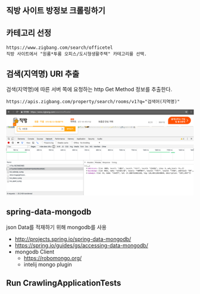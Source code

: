 ## 직방 사이트 방정보 크롤링하기

## 카테고리 선정
```
https://www.zigbang.com/search/officetel
직방 사이트에서 "원룸*투룸 오피스/도시형생활주택" 카테고리를 선택.
```

## 검색(지역명) URI 추출
검색(지역명)에 따른 서버 쪽에 요청하는 http Get Method 정보를 추출한다.

`https://apis.zigbang.com/property/search/rooms/v1?q="검색어(지역명)"`

![검색어 URI 추출](/img/getRoomIds.jpg)


## spring-data-mongodb
json Data를 적재하기 위해 mongodb를 사용
- http://projects.spring.io/spring-data-mongodb/
- https://spring.io/guides/gs/accessing-data-mongodb/
- mongodb Client
  - https://robomongo.org/
  - intelij mongo plugin
  

## Run CrawlingApplicationTests
